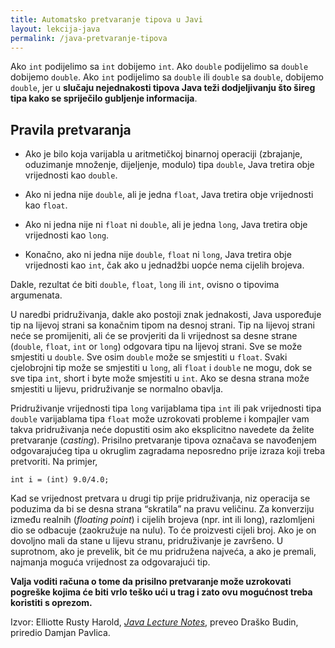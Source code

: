 ```yaml
---
title: Automatsko pretvaranje tipova u Javi
layout: lekcija-java
permalink: /java-pretvaranje-tipova
---
```


Ako `int` podijelimo sa `int` dobijemo `int`. Ako `double` podijelimo sa `double` dobijemo `double`. Ako `int` podijelimo sa `double` ili `double` sa `double`, dobijemo `double`, jer u **slučaju nejednakosti tipova Java teži dodjeljivanju što šireg tipa kako se spriječilo gubljenje informacija**.

## Pravila pretvaranja

- Ako je bilo koja varijabla u aritmetičkoj binarnoj operaciji (zbrajanje, oduzimanje množenje, dijeljenje, modulo) tipa `double`, Java tretira obje vrijednosti kao `double`.

- Ako ni jedna nije `double`, ali je jedna `float`, Java tretira obje vrijednosti kao `float`.

- Ako ni jedna nije ni `float` ni `double`, ali je jedna `long`, Java tretira obje vrijednosti kao `long`.

- Konačno, ako ni jedna nije `double`, `float` ni `long`, Java tretira obje vrijednosti kao `int`, čak ako u jednadžbi uopće nema cijelih brojeva.

Dakle, rezultat će biti `double`, `float`, `long` ili `int`, ovisno o tipovima argumenata.

U naredbi pridruživanja, dakle ako postoji znak jednakosti, Java uspoređuje tip na lijevoj strani sa konačnim tipom na desnoj strani. Tip na lijevoj strani neće se promijeniti, ali će se provjeriti da li vrijednost sa desne strane (`double`, `float`, `int` or `long`) odgovara tipu na lijevoj strani. Sve se može smjestiti u `double`. Sve osim `double` može se smjestiti u `float`. Svaki cjelobrojni tip može se smjestiti u `long`, ali `float` i `double` ne mogu, dok se sve tipa `int`, short i byte može smjestiti u `int`. Ako se desna strana može smjestiti u lijevu, pridruživanje se normalno obavlja.

Pridruživanje vrijednosti tipa `long` varijablama tipa `int` ili pak vrijednosti tipa `double` varijablama tipa `float` može uzrokovati probleme i kompajler vam takva pridruživanja neće dopustiti osim ako eksplicitno navedete da želite pretvaranje (*casting*). Prisilno pretvaranje tipova označava se navođenjem odgovarajućeg tipa u okruglim zagradama neposredno prije izraza koji treba pretvoriti. Na primjer,

```
int i = (int) 9.0/4.0;
```

Kad se vrijednost pretvara u drugi tip prije pridruživanja, niz operacija se poduzima da bi se desna strana “skratila” na pravu veličinu. Za konverziju između realnih (*floating point*) i cijelih brojeva (npr. int ili long), razlomljeni dio se odbacuje (zaokružuje na nulu). To će proizvesti cijeli broj. Ako je on dovoljno mali da stane u lijevu stranu, pridruživanje je završeno. U suprotnom, ako je prevelik, bit će mu pridružena najveća, a ako je premali, najmanja moguća vrijednost za odgovarajući tip.

**Valja voditi računa o tome da prisilno pretvaranje može uzrokovati pogreške kojima će biti vrlo teško ući u trag i zato ovu mogućnost treba koristiti s oprezom.**


Izvor: Elliotte Rusty Harold, *[Java Lecture Notes](//www.cafeaulait.org/course/index.html)*, preveo Draško Budin, priredio Damjan Pavlica.

